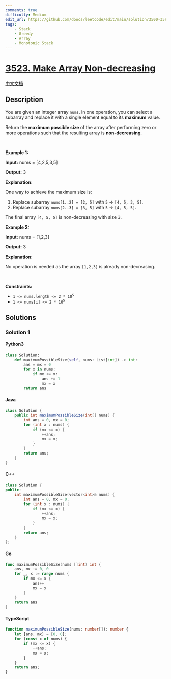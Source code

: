 ```yaml
---
comments: true
difficulty: Medium
edit_url: https://github.com/doocs/leetcode/edit/main/solution/3500-3599/3523.Make%20Array%20Non-decreasing/README_EN.md
tags:
    - Stack
    - Greedy
    - Array
    - Monotonic Stack
---
```


<!-- problem:start -->

# [3523. Make Array Non-decreasing](https://leetcode.com/problems/make-array-non-decreasing)

[中文文档](/solution/3500-3599/3523.Make%20Array%20Non-decreasing/README.md)

## Description

<!-- description:start -->

<p>You are given an integer array <code>nums</code>. In one operation, you can select a <span data-keyword="subarray-nonempty">subarray</span> and replace it with a single element equal to its <strong>maximum</strong> value.</p>

<p>Return the <strong>maximum possible size</strong> of the array after performing zero or more operations such that the resulting array is <strong>non-decreasing</strong>.</p>

<p>&nbsp;</p>
<p><strong class="example">Example 1:</strong></p>

<div class="example-block">
<p><strong>Input:</strong> <span class="example-io">nums = [4,2,5,3,5]</span></p>

<p><strong>Output:</strong> <span class="example-io">3</span></p>

<p><strong>Explanation:</strong></p>

<p>One way to achieve the maximum size is:</p>

<ol>
	<li>Replace subarray <code>nums[1..2] = [2, 5]</code> with <code>5</code> &rarr; <code>[4, 5, 3, 5]</code>.</li>
	<li>Replace subarray <code>nums[2..3] = [3, 5]</code> with <code>5</code> &rarr; <code>[4, 5, 5]</code>.</li>
</ol>

<p>The final array <code>[4, 5, 5]</code> is non-decreasing with size <font face="monospace">3.</font></p>
</div>

<p><strong class="example">Example 2:</strong></p>

<div class="example-block">
<p><strong>Input:</strong> <span class="example-io">nums = [1,2,3]</span></p>

<p><strong>Output:</strong> <span class="example-io">3</span></p>

<p><strong>Explanation:</strong></p>

<p>No operation is needed as the array <code>[1,2,3]</code> is already non-decreasing.</p>
</div>

<p>&nbsp;</p>
<p><strong>Constraints:</strong></p>

<ul>
	<li><code>1 &lt;= nums.length &lt;= 2 * 10<sup>5</sup></code></li>
	<li><code>1 &lt;= nums[i] &lt;= 2 * 10<sup>5</sup></code></li>
</ul>

<!-- description:end -->

## Solutions

<!-- solution:start -->

### Solution 1

<!-- tabs:start -->

#### Python3

```python
class Solution:
    def maximumPossibleSize(self, nums: List[int]) -> int:
        ans = mx = 0
        for x in nums:
            if mx <= x:
                ans += 1
                mx = x
        return ans
```

#### Java

```java
class Solution {
    public int maximumPossibleSize(int[] nums) {
        int ans = 0, mx = 0;
        for (int x : nums) {
            if (mx <= x) {
                ++ans;
                mx = x;
            }
        }
        return ans;
    }
}
```

#### C++

```cpp
class Solution {
public:
    int maximumPossibleSize(vector<int>& nums) {
        int ans = 0, mx = 0;
        for (int x : nums) {
            if (mx <= x) {
                ++ans;
                mx = x;
            }
        }
        return ans;
    }
};
```

#### Go

```go
func maximumPossibleSize(nums []int) int {
	ans, mx := 0, 0
	for _, x := range nums {
		if mx <= x {
			ans++
			mx = x
		}
	}
	return ans
}
```

#### TypeScript

```ts
function maximumPossibleSize(nums: number[]): number {
    let [ans, mx] = [0, 0];
    for (const x of nums) {
        if (mx <= x) {
            ++ans;
            mx = x;
        }
    }
    return ans;
}
```

<!-- tabs:end -->

<!-- solution:end -->

<!-- problem:end -->
